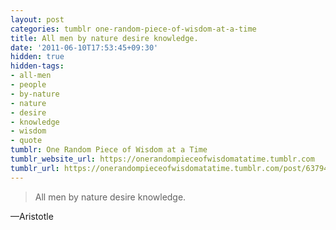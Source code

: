 ```yaml
---
layout: post
categories: tumblr one-random-piece-of-wisdom-at-a-time
title: All men by nature desire knowledge.
date: '2011-06-10T17:53:45+09:30'
hidden: true
hidden-tags:
- all-men
- people
- by-nature
- nature
- desire
- knowledge
- wisdom
- quote
tumblr: One Random Piece of Wisdom at a Time
tumblr_website_url: https://onerandompieceofwisdomatatime.tumblr.com
tumblr_url: https://onerandompieceofwisdomatatime.tumblr.com/post/6379412812/all-men-by-nature-desire-knowledge
---
```

> All men by nature desire knowledge.

—Aristotle
